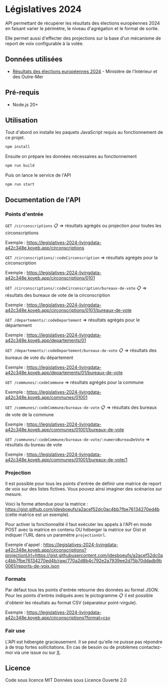 # Législatives 2024

API permettant de récupérer les résultats des élections européennes 2024 en faisant varier le périmètre, le niveau d'agrégation et le format de sortie.

Elle permet aussi d'effecter des projections sur la base d'un mécanisme de report de voix configurable à la volée.

## Données utilisées

- [Résultats des élections européennes 2024](https://www.data.gouv.fr/fr/datasets/resultats-des-elections-europeennes-du-9-juin-2024/) - Ministère de l'Intérieur et des Outre-Mer

## Pré-requis

- Node.js 20+

## Utilisation

Tout d'abord on installe les paquets JavaScript requis au fonctionnement de ce projet.

```bash
npm install
```

Ensuite on prépare les données nécessaires au fonctionnement

```bash
npm run build
```

Puis on lance le service de l'API

```bash
npm run start
```

## Documentation de l'API

### Points d'entrée

`GET /circonscriptions` :clipboard: => résultats agrégés ou projection pour toutes les circonscriptions

Exemple : https://legislatives-2024-livingdata-a42c348e.koyeb.app/circonscriptions

`GET /circonscriptions/:codeCirconscription` => résultats agrégés pour la circonscription

Exemple : https://legislatives-2024-livingdata-a42c348e.koyeb.app/circonscriptions/0101

`GET /circonscriptions/:codeCirconscription/bureaux-de-vote` :clipboard: => résultats des bureaux de vote de la circonscription

Exemple : https://legislatives-2024-livingdata-a42c348e.koyeb.app/circonscriptions/0101/bureaux-de-vote

`GET /departements/:codeDepartement` => résultats agrégés pour le département

Exemple : https://legislatives-2024-livingdata-a42c348e.koyeb.app/departements/01

`GET /departements/:codeDepartement/bureaux-de-vote` :clipboard: => résultats des bureaux de vote du département

Exemple : https://legislatives-2024-livingdata-a42c348e.koyeb.app/departements/01/bureaux-de-vote

`GET /communes/:codeCommune` => résultats agrégés pour la commune

Exemple : https://legislatives-2024-livingdata-a42c348e.koyeb.app/communes/01001

`GET /communes/:codeCommune/bureaux-de-vote` :clipboard: => résultats des bureaux de vote de la commune

Exemple : https://legislatives-2024-livingdata-a42c348e.koyeb.app/communes/01001/bureaux-de-vote

`GET /communes/:codeCommune/bureaux-de-vote/:numeroBureauDeVote` => résultats du bureau de vote

Exemple : https://legislatives-2024-livingdata-a42c348e.koyeb.app/communes/01001/bureaux-de-vote/1

### Projection

Il est possible pour tous les points d'entrée de définir une matrice de report de voix sur des listes fictives. Vous pouvez ainsi imaginer des scénarios sur mesure.

Voici la forme attendue pour la matrice : https://gist.github.com/jdesboeufs/a2acef52dc0ac4bb7fbe76134270ed4b (cette matrice est un exemple).

Pour activer la fonctionnalité il faut exécuter les appels à l'API en mode POST avec la matrice en contenu OU héberger la matrice sur Gist et indiquer l'URL dans un paramètre `projectionUrl`.

Exemple d'appel : https://legislatives-2024-livingdata-a42c348e.koyeb.app/circonscriptions?projectionUrl=https://gist.githubusercontent.com/jdesboeufs/a2acef52dc0ac4bb7fbe76134270ed4b/raw/770a2d8b4c792e2a7939ee2d75b70ddadb9b0061/reports-de-voix.json

### Formats

Par défaut tous les points d'entrée retourne des données au format JSON.
Pour les points d'entrés indiqués avec le pictogramme :clipboard: il est possible d'obtenir les résultats au format CSV (séparateur point-virgule).

Exemple : https://legislatives-2024-livingdata-a42c348e.koyeb.app/circonscriptions?format=csv

### Fair use

L'API est hébergée gracieusement. Il se peut qu'elle ne puisse pas répondre à de trop fortes sollicitations. En cas de besoin ou de problèmes contactez-moi via une issue ou sur [X](https://x.com/jdesboeufs).

## Licence

Code sous licence MIT
Données sous Licence Ouverte 2.0
